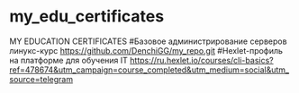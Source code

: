 # my_edu_certificates
MY EDUCATION CERTIFICATES
#Базовое администрирование серверов линукс-курс
https://github.com/DenchiGG/my_repo.git
#Hexlet-профиль на платформе для обучения IT
 https://ru.hexlet.io/courses/cli-basics?ref=478674&utm_campaign=course_completed&utm_medium=social&utm_source=telegram 
